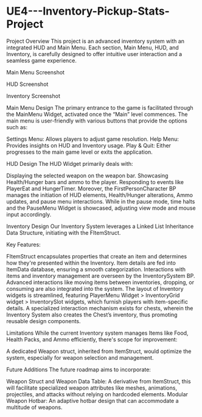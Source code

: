 # UE4---Inventory-Pickup-Stats-Project

Project Overview
This project is an advanced inventory system with an integrated HUD and Main Menu. Each section, Main Menu, HUD, and Inventory, is carefully designed to offer intuitive user interaction and a seamless game experience.

Main Menu Screenshot

HUD Screenshot

Inventory Screenshot

Main Menu Design
The primary entrance to the game is facilitated through the MainMenu Widget, activated once the “Main” level commences. The main menu is user-friendly with various buttons that provide the options such as:

Settings Menu: Allows players to adjust game resolution.
Help Menu: Provides insights on HUD and Inventory usage.
Play & Quit: Either progresses to the main game level or exits the application.


HUD Design
The HUD Widget primarily deals with:

Displaying the selected weapon on the weapon bar.
Showcasing Health/Hunger bars and ammo to the player.
Responding to events like PlayerEat and HungerTimer.
Moreover, the FirstPersonCharacter BP manages the initiation of HUD elements, Health/Hunger alterations, Ammo updates, and pause menu interactions. While in the pause mode, time halts and the PauseMenu Widget is showcased, adjusting view mode and mouse input accordingly.


Inventory Design
Our Inventory System leverages a Linked List Inheritance Data Structure, initiating with the FItemStruct.


Key Features:

FItemStruct encapsulates properties that create an item and determines how they're presented within the Inventory.
Item details are fed into ItemData database, ensuring a smooth categorization.
Interactions with items and inventory management are overseen by the InventorySystem BP.
Advanced interactions like moving items between inventories, dropping, or consuming are also integrated into the system.
The layout of Inventory widgets is streamlined, featuring PlayerMenu Widget > InventoryGrid widget > InventorySlot widgets, which furnish players with item-specific details.
A specialized interaction mechanism exists for chests, wherein the Inventory System also creates the Chest’s inventory, thus promoting reusable design components.


Limitations
While the current Inventory system manages Items like Food, Health Packs, and Ammo efficiently, there's scope for improvement:

A dedicated Weapon struct, inherited from ItemStruct, would optimize the system, especially for weapon selection and management.


Future Additions
The future roadmap aims to incorporate:

Weapon Struct and Weapon Data Table: A derivative from ItemStruct, this will facilitate specialized weapon attributes like meshes, animations, projectiles, and attacks without relying on hardcoded elements.
Modular Weapon Hotbar: An adaptive hotbar design that can accommodate a multitude of weapons.
